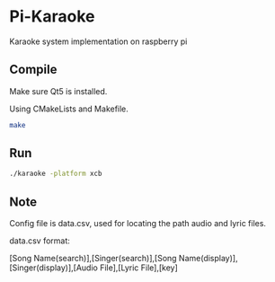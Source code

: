 # Pi-Karaoke

Karaoke system implementation on raspberry pi

## Compile
Make sure Qt5 is installed.

Using CMakeLists and Makefile.
```bash
make
```

## Run
```bash
./karaoke -platform xcb
```

## Note
Config file is data.csv, used for locating the path audio and lyric files.

data.csv format:

[Song Name(search)],[Singer(search)],[Song Name(display)],[Singer(display)],[Audio File],[Lyric File],[key]
